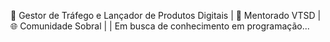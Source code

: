 🎯 Gestor de Tráfego e Lançador de Produtos Digitais | 
🚀 Mentorado VTSD | 
🌐 Comunidade Sobral |
 | Em busca de conhecimento em programação...


<!---
williantrafegopago/williantrafegopago is a ✨ special ✨ repository because its `README.md` (this file) appears on your GitHub profile.
You can click the Preview link to take a look at your changes.
--->
